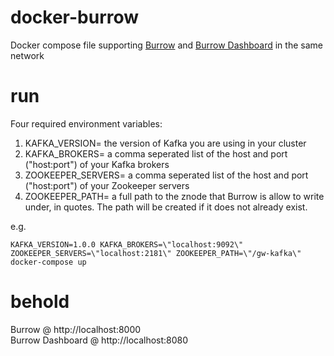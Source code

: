 # docker-burrow

Docker compose file supporting [Burrow](https://github.com/linkedin/Burrow) and [Burrow Dashboard](https://github.com/joway/burrow-dashboard) in the same network

# run

Four required environment variables:
1. KAFKA_VERSION= the version of Kafka you are using in your cluster
2. KAFKA_BROKERS= a comma seperated list of the host and port ("host:port") of your Kafka brokers
3. ZOOKEEPER_SERVERS= a comma seperated list of the host and port ("host:port") of your Zookeeper servers
4. ZOOKEEPER_PATH= a full path to the znode that Burrow is allow to write under, in quotes. The path will be created if it does not already exist.

e.g.

``` shell
KAFKA_VERSION=1.0.0 KAFKA_BROKERS=\"localhost:9092\" ZOOKEEPER_SERVERS=\"localhost:2181\" ZOOKEEPER_PATH=\"/gw-kafka\" docker-compose up
```

# behold

Burrow @ http://localhost:8000 <br>
Burrow Dashboard @ http://localhost:8080
